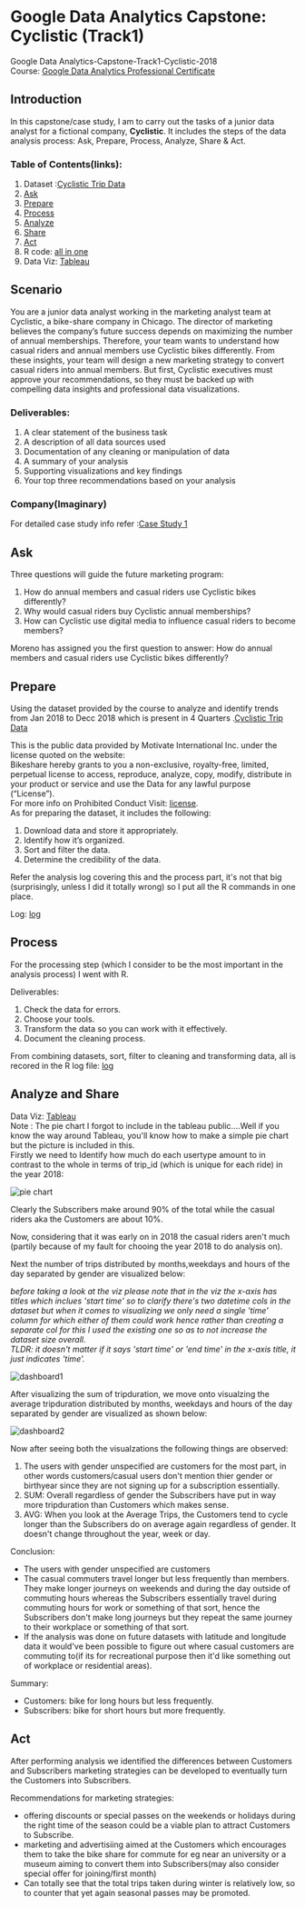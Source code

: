# Google Data Analytics Capstone: Cyclistic (Track1)
Google Data Analytics-Capstone-Track1-Cyclistic-2018  
Course: [Google Data Analytics Professional Certificate](https://www.coursera.org/professional-certificates/google-data-analytics)
## Introduction
In this capstone/case study, I am to carry out the tasks of a junior data analyst for a fictional company, **Cyclistic**. It includes  the steps of the data analysis process: Ask, Prepare, Process, Analyze, Share & Act. 

### Table of Contents(links):  
1. Dataset :[Cyclistic Trip Data](https://divvy-tripdata.s3.amazonaws.com/index.html)  
2. [Ask](#ask)  
3. [Prepare](#prepare)  
4. [Process](#process)   
5. [Analyze](#analyze-and-share)  
6. [Share](#analyze-and-share)  
7. [Act](#act)
8. R code: [all in one]()
9. Data Viz: [Tableau](https://public.tableau.com/app/profile/shreeram.t/viz/cyclistic2018_v1/Dashboard1#1)

## Scenario
You are a junior data analyst working in the marketing analyst team at Cyclistic, a bike-share company in Chicago. The director of marketing believes the company’s future success depends on maximizing the number of annual memberships. Therefore, your team wants to understand how casual riders and annual members use Cyclistic bikes differently. From these insights, your team will design a new marketing strategy to convert casual riders into annual members. But first, Cyclistic executives must approve your recommendations, so they must be backed up with compelling data insights and professional data visualizations.

### Deliverables:
1. A clear statement of the business task
2. A description of all data sources used
3. Documentation of any cleaning or manipulation of data
4. A summary of your analysis
5. Supporting visualizations and key findings
6. Your top three recommendations based on your analysis

### Company(Imaginary)
For detailed case study info refer :[Case Study 1](https://d3c33hcgiwev3.cloudfront.net/ymogSWd_R2ujQawZle3_rQ_12891ea7af0a487bad109a95d513b2f1_DA-C8-Case-Study-1-PDF.pdf?Expires=1699747200&Signature=hDg18FlBQpI4be7eo-faIbX17w59Maz58vjxR~5hlRrazgGtbRGwHYrR3857St7WdVZTNkTCa5RnZLteMf8wmJOHUTmi~UXWWbPjAODw05QoJlWh5Y-F7K5uONCYiZywcqsqVAwh5hbwc~zeMYUfR9Z4Ogm5W6chOvAbJInn91o_&Key-Pair-Id=APKAJLTNE6QMUY6HBC5A)

## Ask
Three questions will guide the future marketing program:
1. How do annual members and casual riders use Cyclistic bikes differently?
2. Why would casual riders buy Cyclistic annual memberships?
3. How can Cyclistic use digital media to influence casual riders to become members?

Moreno has assigned you the first question to answer: How do annual members and casual riders use Cyclistic bikes differently?

## Prepare
Using the dataset provided by the course to analyze and identify trends from Jan 2018 to Decc 2018 which is present in 4 Quarters .[Cyclistic Trip Data](https://divvy-tripdata.s3.amazonaws.com/index.html)  

This is the public data provided by Motivate International Inc. under the license quoted on the website:  
Bikeshare hereby grants to you a non-exclusive, royalty-free, limited, perpetual license to access, reproduce, analyze, copy, modify, distribute in your product or service and use the Data for any lawful purpose (“License”).  
For more info on Prohibited Conduct Visit: [license](https://divvybikes.com/data-license-agreement).  
As for preparing the dataset, it includes the following:  
1. Download data and store it appropriately.
2. Identify how it’s organized.
3. Sort and filter the data.
4. Determine the credibility of the data.

Refer the analysis log covering this and the process part, it's not that big (surprisingly, unless I did it totally wrong) so I put all the R commands in one place.  

Log: [log](https://github.com/Ill-Omen0-0/GDA_Capstone/blob/main/analysis.R)
 

## Process
For the processing step (which I consider to be the most important in the analysis process) I went with R.

Deliverables:
1. Check the data for errors.
2. Choose your tools.
3. Transform the data so you can work with it effectively.
4. Document the cleaning process.

From combining datasets, sort, filter to cleaning and transforming data, all is recored in the R log file: [log](https://github.com/Ill-Omen0-0/GDA_Capstone/blob/main/analysis.R)

## Analyze and Share  

Data Viz: [Tableau](https://public.tableau.com/app/profile/shreeram.t/viz/cyclistic2018_v1/Dashboard1#1)  
Note : The pie chart I forgot to include in the tableau public....Well if you know the way around Tableau, you'll know how to make a simple pie chart but the picture is included in this.  
Firstly we need to Identify how much do each usertype amount to in contrast to the whole in terms of trip_id (which is unique for each ride) in the year 2018:  

![pie chart](tableau_viz/piechart.png)

Clearly the Subscribers make around 90% of the total while the casual riders aka the Customers are about 10%.  

Now, considering that it was early on in 2018 the casual riders aren't much (partily because of my fault for chooing the year 2018 to do analysis on).

Next the number of trips distributed by months,weekdays and hours of the day separated by gender are visualized below:  

*before taking a look at the viz please note that in the viz the x-axis has titles which inclues 'start time' so to clarify there's two datetime cols in the dataset but when it comes to visualizing we only need a single 'time' column for which either of them could work hence rather than creating a separate col for this I used the existing one so as to not increase the dataset size overall.  
TLDR: it doesn't matter if it says 'start time' or 'end time' in the x-axis title, it just indicates 'time'.*

![dashboard1](tableau_viz/Dashboard(sum).png)

After visualizing the sum of tripduration, we move onto visualzing the average tripduration distributed by months, weekdays and hours of the day separated by gender are visualized as shown below:  

![dashboard2](tableau_viz/Dashboard(avg).png)  

Now after seeing both the visualzations the following things are observed:  
1. The users with gender unspecified are customers for the most part, in other words customers/casual users don't mention thier gender or birthyear since they are not signing up for a subscription essentially.
2. SUM: Overall regardless of gender the Subscribers have put in way more tripduration than Customers which makes sense.
3. AVG: When you look at the Average Trips, the Customers tend to cycle longer than the Subscribers do on average again regardless of gender. It doesn't change throughout the year, week or day.

Conclusion:
- The users with gender unspecified are customers
- The casual commuters travel longer but less frequently than members. They make longer journeys on weekends and during the day outside of commuting hours whereas the Subscribers essentially travel during commuting hours for work or something of that sort, hence the Subscribers don't make long journeys but they repeat the same journey to their workplace or something of that sort.
- If the analysis was done on future datasets with latitude and longitude data it would've been possible to figure out where casual customers are commuting to(if its for recreational purpose then it'd like something out of workplace or residential areas).

Summary:  
- Customers: bike for long hours but less frequently.
- Subscribers: bike for short hours but more frequently.

## Act

After performing analysis we identified the differences between Customers and Subscribers marketing strategies can be developed to eventually turn the Customers into Subscribers.  

Recommendations for marketing strategies:
- offering discounts or special passes on the weekends or holidays during the right time of the season could be a viable plan to attract Customers to Subscribe.
- marketing and advertisiing aimed at the Customers which encourages them to take the bike share for commute for eg near an university or a museum aiming to convert them into Subscribers(may also consider special offer for joining/first month)
- Can totally see that the total trips taken during winter is relatively low, so to counter that yet again seasonal passes may be promoted.
